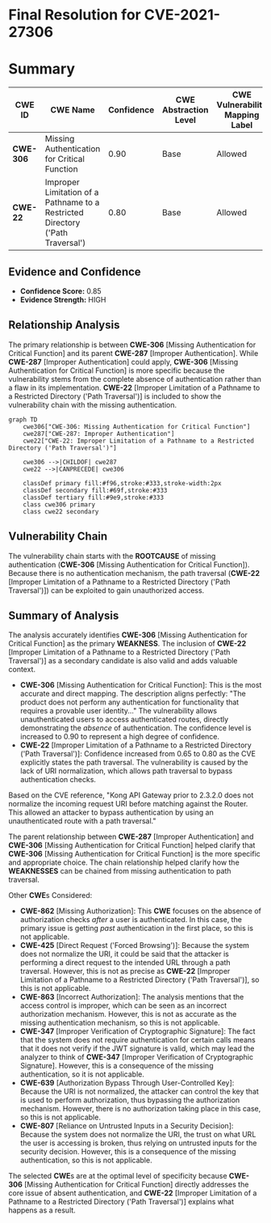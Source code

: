 # Final Resolution for CVE-2021-27306

# Summary
| CWE ID | CWE Name | Confidence | CWE Abstraction Level | CWE Vulnerability Mapping Label | CWE-Vulnerability Mapping Notes |
|---|---|---|---|---|---|
| **CWE-306** | Missing Authentication for Critical Function | 0.90 | Base | Allowed | Primary **CWE** |
| **CWE-22** | Improper Limitation of a Pathname to a Restricted Directory ('Path Traversal') | 0.80 | Base | Allowed | Secondary Candidate |

## Evidence and Confidence

*   **Confidence Score:** 0.85
*   **Evidence Strength:** HIGH

## Relationship Analysis
The primary relationship is between **CWE-306** [Missing Authentication for Critical Function] and its parent **CWE-287** [Improper Authentication]. While **CWE-287** [Improper Authentication] could apply, **CWE-306** [Missing Authentication for Critical Function] is more specific because the vulnerability stems from the complete absence of authentication rather than a flaw in its implementation. **CWE-22** [Improper Limitation of a Pathname to a Restricted Directory ('Path Traversal')] is included to show the vulnerability chain with the missing authentication.

```mermaid
graph TD
    cwe306["CWE-306: Missing Authentication for Critical Function"]
    cwe287["CWE-287: Improper Authentication"]
    cwe22["CWE-22: Improper Limitation of a Pathname to a Restricted Directory ('Path Traversal')"]
    
    cwe306 -->|CHILDOF| cwe287
    cwe22 -->|CANPRECEDE| cwe306
    
    classDef primary fill:#f96,stroke:#333,stroke-width:2px
    classDef secondary fill:#69f,stroke:#333
    classDef tertiary fill:#9e9,stroke:#333
    class cwe306 primary
    class cwe22 secondary
```

## Vulnerability Chain
The vulnerability chain starts with the **ROOTCAUSE** of missing authentication (**CWE-306** [Missing Authentication for Critical Function]). Because there is no authentication mechanism, the path traversal (**CWE-22** [Improper Limitation of a Pathname to a Restricted Directory ('Path Traversal')]) can be exploited to gain unauthorized access.

## Summary of Analysis
The analysis accurately identifies **CWE-306** [Missing Authentication for Critical Function] as the primary **WEAKNESS**. The inclusion of **CWE-22** [Improper Limitation of a Pathname to a Restricted Directory ('Path Traversal')] as a secondary candidate is also valid and adds valuable context.

*   **CWE-306** [Missing Authentication for Critical Function]: This is the most accurate and direct mapping. The description aligns perfectly: "The product does not perform any authentication for functionality that requires a provable user identity..." The vulnerability allows unauthenticated users to access authenticated routes, directly demonstrating the *absence* of authentication. The confidence level is increased to 0.90 to represent a high degree of confidence.
*   **CWE-22** [Improper Limitation of a Pathname to a Restricted Directory ('Path Traversal')]: Confidence increased from 0.65 to 0.80 as the CVE explicitly states the path traversal. The vulnerability is caused by the lack of URI normalization, which allows path traversal to bypass authentication checks.

Based on the CVE reference, "Kong API Gateway prior to 2.3.2.0 does not normalize the incoming request URI before matching against the Router. This allowed an attacker to bypass authentication by using an unauthenticated route with a path traversal."

The parent relationship between **CWE-287** [Improper Authentication] and **CWE-306** [Missing Authentication for Critical Function] helped clarify that **CWE-306** [Missing Authentication for Critical Function] is the more specific and appropriate choice. The chain relationship helped clarify how the **WEAKNESSES** can be chained from missing authentication to path traversal.

Other **CWE**s Considered:
*   **CWE-862** [Missing Authorization]: This **CWE** focuses on the absence of authorization checks *after* a user is authenticated. In this case, the primary issue is getting *past* authentication in the first place, so this is not applicable.
*   **CWE-425** [Direct Request ('Forced Browsing')]: Because the system does not normalize the URI, it could be said that the attacker is performing a direct request to the intended URL through a path traversal. However, this is not as precise as **CWE-22** [Improper Limitation of a Pathname to a Restricted Directory ('Path Traversal')], so this is not applicable.
*   **CWE-863** [Incorrect Authorization]: The analysis mentions that the access control is improper, which can be seen as an incorrect authorization mechanism. However, this is not as accurate as the missing authentication mechanism, so this is not applicable.
*   **CWE-347** [Improper Verification of Cryptographic Signature]: The fact that the system does not require authentication for certain calls means that it does not verify if the JWT signature is valid, which may lead the analyzer to think of **CWE-347** [Improper Verification of Cryptographic Signature]. However, this is a consequence of the missing authentication, so it is not applicable.
*   **CWE-639** [Authorization Bypass Through User-Controlled Key]: Because the URI is not normalized, the attacker can control the key that is used to perform authorization, thus bypassing the authorization mechanism. However, there is no authorization taking place in this case, so this is not applicable.
*   **CWE-807** [Reliance on Untrusted Inputs in a Security Decision]: Because the system does not normalize the URI, the trust on what URL the user is accessing is broken, thus relying on untrusted inputs for the security decision. However, this is a consequence of the missing authentication, so this is not applicable.

The selected **CWE**s are at the optimal level of specificity because **CWE-306** [Missing Authentication for Critical Function] directly addresses the core issue of absent authentication, and **CWE-22** [Improper Limitation of a Pathname to a Restricted Directory ('Path Traversal')] explains what happens as a result.